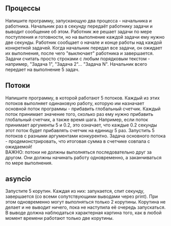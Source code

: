 ## Процессы
Напишите программу, запускающую два процесса - начальника и работника. Начальник раз в секунду передаёт работнику задачи и выводит сообщение об этом. Работник же решает задачи по мере поступления и готовности, но на выполнение каждой задачи ему нужно две секунды. Работник сообщает о начале и конце работы над каждой конкретной задачей. Когда начальник передал все задачи, он ожидает их выполнения, после чего "выключает" работника и завершается. Задачи считать просто строками с любым порядковым текстом - например, "Задача 1", "Задача 2"... "Задача N". Начальник всего передает на выполнение 5 задач.

## Потоки
Напишите программу, в которой работают 5 потоков. Каждый из этих потоков выполняет одинаковую работу, которую им назначает основной поток программы - прибавить глобальный счетчик. Каждый поток принимает значение того, сколько раз ему нужно прибавить глобальный счетчик, а также время шага. Например, если поток принимает аргументы 5 и 0.2, это означает, что каждые 0.2 секунды этот поток будет прибавлять счетчик на единицу 5 раз. Запустить 5 потоков с разными аргументами конкурентно. Задача основного потока - продемонстрировать, что итоговая сумма в счетчике совпала с ожидаемой!  
ВАЖНО: потоки не должны выполняться последовательно друг за другом. Они должны начинать работу одновременно, а заканчиваться по мере выполнения.

## asyncio
Запустите 5 корутин. Каждая из них: запукается, спит секунду, завершается (со всеми сопутствующими выводами через print). 
При этом одновременно могут выполняться только 2 корутины. Корутина не делает и не выводит ничего, пока не наступила её очередь запускаться.
В выводе должна наблюдаться характерная картина того, как в любой момент времени работают только две корутины.

